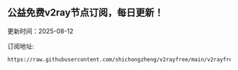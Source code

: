 ## 公益免费v2ray节点订阅，每日更新！
更新时间：2025-08-12

订阅地址:
```
https://raw.githubusercontent.com/shichongzheng/v2rayfree/main/v2rayfree
```
